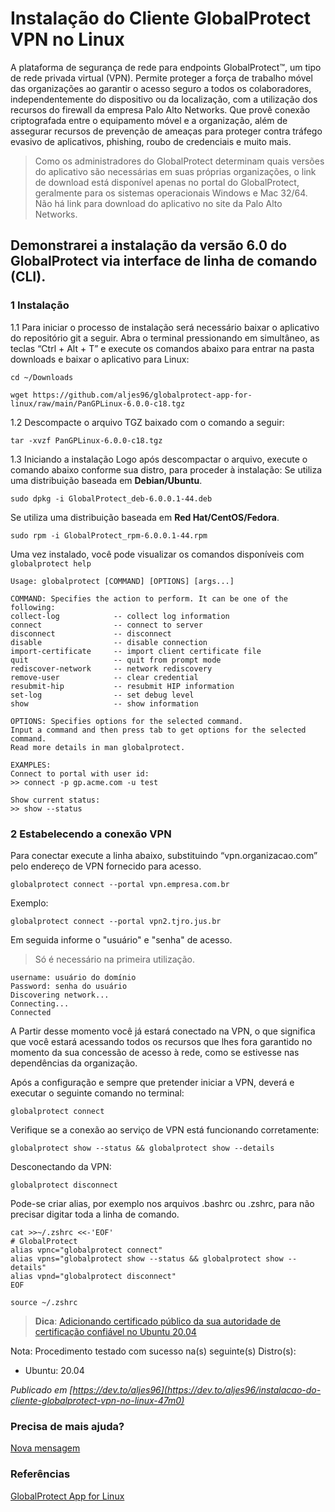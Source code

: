 # Instalação do Cliente GlobalProtect VPN no Linux



A plataforma de segurança de rede para endpoints GlobalProtect™, um tipo de rede privada virtual (VPN). Permite proteger a força de trabalho móvel das organizações ao garantir o acesso seguro a todos os colaboradores, independentemente do dispositivo ou da localização, com a utilização dos recursos do firewall da empresa Palo Alto Networks. Que provê conexão criptografada entre o equipamento móvel e a organização, além de assegurar recursos de prevenção de ameaças para proteger contra tráfego evasivo de aplicativos, phishing, roubo de credenciais e muito mais.

> Como os administradores do GlobalProtect determinam quais versões do aplicativo são necessárias em suas próprias organizações, o link de download está disponível apenas no portal do GlobalProtect, geralmente para os sistemas operacionais Windows e Mac 32/64. Não há link para download do aplicativo no site da Palo Alto Networks.

## Demonstrarei a instalação da versão 6.0 do GlobalProtect via interface de linha de comando (CLI).

### 1 Instalação

1.1 Para iniciar o processo de instalação será necessário baixar o aplicativo do repositório git a seguir.
Abra o terminal pressionando em simultâneo, as teclas “Ctrl + Alt + T” e execute os comandos abaixo para entrar na pasta  downloads e baixar o aplicativo para Linux:
```
cd ~/Downloads
```
```
wget https://github.com/aljes96/globalprotect-app-for-linux/raw/main/PanGPLinux-6.0.0-c18.tgz
```

1.2 Descompacte o arquivo TGZ baixado com o comando a seguir:
```
tar -xvzf PanGPLinux-6.0.0-c18.tgz
```

1.3 Iniciando a instalação
Logo após descompactar o arquivo, execute o comando abaixo conforme sua distro, para proceder à instalação:
Se utiliza uma distribuição baseada em **Debian/Ubuntu**.
```
sudo dpkg -i GlobalProtect_deb-6.0.0.1-44.deb
```

Se utiliza uma distribuição baseada em **Red Hat/CentOS/Fedora**.
```
sudo rpm -i GlobalProtect_rpm-6.0.0.1-44.rpm
```

Uma vez instalado, você pode visualizar os comandos disponíveis com `globalprotect help`
```
Usage: globalprotect [COMMAND] [OPTIONS] [args...]

COMMAND: Specifies the action to perform. It can be one of the following:
collect-log            -- collect log information
connect                -- connect to server
disconnect             -- disconnect
disable                -- disable connection
import-certificate     -- import client certificate file
quit                   -- quit from prompt mode
rediscover-network     -- network rediscovery
remove-user            -- clear credential
resubmit-hip           -- resubmit HIP information
set-log                -- set debug level
show                   -- show information

OPTIONS: Specifies options for the selected command.
Input a command and then press tab to get options for the selected command.
Read more details in man globalprotect.

EXAMPLES:
Connect to portal with user id:
>> connect -p gp.acme.com -u test

Show current status:
>> show --status
```

### 2 Estabelecendo a conexão VPN
Para conectar execute a linha abaixo, substituindo “vpn.organizacao.com” pelo endereço de VPN fornecido para acesso.
```
globalprotect connect --portal vpn.empresa.com.br
```
Exemplo: 
```
globalprotect connect --portal vpn2.tjro.jus.br
```

Em seguida informe o "usuário" e "senha" de acesso.
> Só é necessário na primeira utilização.
```
username: usuário do domínio
Password: senha do usuário
Discovering network...                                                 
Connecting...                                                          
Connected
```
A Partir desse momento você já estará conectado na VPN, o que significa que você estará acessando todos os recursos que lhes fora garantido no momento da sua concessão de acesso à rede, como se estivesse nas dependências da organização.

Após a configuração e sempre que pretender iniciar a VPN, deverá e executar o seguinte comando no terminal:
```
globalprotect connect
```

Verifique se a conexão ao serviço de VPN está funcionando corretamente:
```
globalprotect show --status && globalprotect show --details
```

Desconectando da VPN:
```
globalprotect disconnect
```

Pode-se criar alias, por exemplo nos arquivos .bashrc ou .zshrc, para não precisar digitar toda a linha de comando.
```
cat >>~/.zshrc <<-'EOF'
# GlobalProtect
alias vpnc="globalprotect connect"
alias vpns="globalprotect show --status && globalprotect show --details"
alias vpnd="globalprotect disconnect"
EOF
```
```
source ~/.zshrc
```


> **Dica**: [Adicionando certificado público da sua autoridade de certificação confiável ​​no Ubuntu 20.04](https://gist.github.com/aljes96/383991175131c1f05ceac0ae66eefbc5)


Nota: Procedimento testado com sucesso na(s) seguinte(s) Distro(s):
- Ubuntu: 20.04


*Publicado em [https://dev.to/aljes96](https://dev.to/aljes96/instalacao-do-cliente-globalprotect-vpn-no-linux-47m0)*


### Precisa de mais ajuda?
[Nova mensagem](https://github.com/aljes96/globalprotect-app-for-linux/issues/new/choose)


### Referências
[GlobalProtect App for Linux](https://docs.paloaltonetworks.com/globalprotect/6-0/globalprotect-app-user-guide/globalprotect-app-for-linux)
